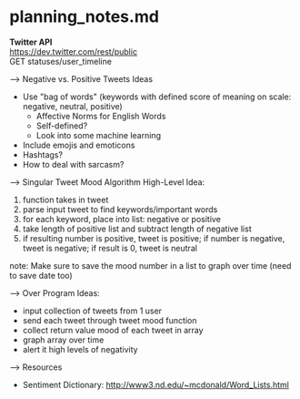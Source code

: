# planning_notes.md

**Twitter API**  
https://dev.twitter.com/rest/public  
GET statuses/user_timeline  

--> Negative vs. Positive Tweets Ideas    
- Use "bag of words" (keywords with defined score of meaning on scale: negative, neutral, positive)  
    - Affective Norms for English Words
    - Self-defined?
    - Look into some machine learning
- Include emojis and emoticons  
- Hashtags?  
- How to deal with sarcasm?  


--> Singular Tweet Mood Algorithm High-Level Idea:  
1. function takes in tweet  
2. parse input tweet to find keywords/important words  
3. for each keyword, place into list: negative or positive    
4. take length of positive list and subtract length of negative list  
5. if resulting number is positive, tweet is positive; if number is negative, tweet is negative; if result is 0, tweet is neutral  

note: Make sure to save the mood number in a list to graph over time
(need to save date too)

--> Over Program Ideas:  
- input collection of tweets from 1 user  
- send each tweet through tweet mood function  
- collect return value mood of each tweet in array  
- graph array over time  
- alert it high levels of negativity  


--> Resources  
- Sentiment Dictionary: http://www3.nd.edu/~mcdonald/Word_Lists.html  


